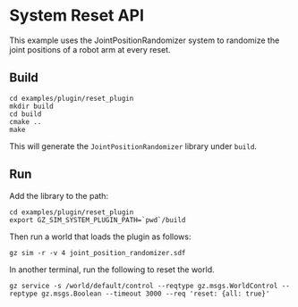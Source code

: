 # System Reset API

This example uses the JointPositionRandomizer system to randomize the joint 
positions of a robot arm at every reset.


## Build

~~~
cd examples/plugin/reset_plugin
mkdir build
cd build
cmake ..
make
~~~

This will generate the `JointPositionRandomizer` library under `build`.

## Run

Add the library to the path:

~~~
cd examples/plugin/reset_plugin
export GZ_SIM_SYSTEM_PLUGIN_PATH=`pwd`/build
~~~

Then run a world that loads the plugin as follows:

    gz sim -r -v 4 joint_position_randomizer.sdf

In another terminal, run the following to reset the world.

    gz service -s /world/default/control --reqtype gz.msgs.WorldControl --reptype gz.msgs.Boolean --timeout 3000 --req 'reset: {all: true}'
